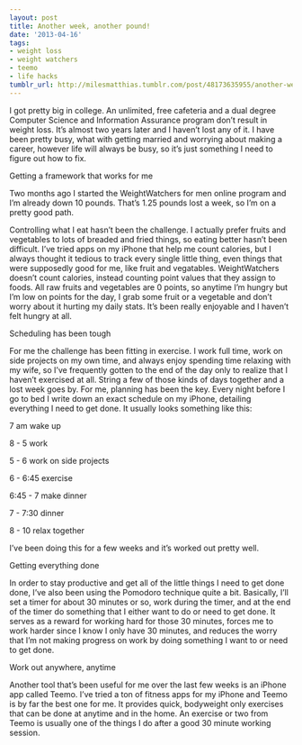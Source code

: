 ```yaml
---
layout: post
title: Another week, another pound!
date: '2013-04-16'
tags:
- weight loss
- weight watchers
- teemo
- life hacks
tumblr_url: http://milesmatthias.tumblr.com/post/48173635955/another-week-another-pound
---
```

I got pretty big in college. An unlimited, free cafeteria and a dual degree Computer Science and Information Assurance program don’t result in weight loss. It’s almost two years later and I haven’t lost any of it. I have been pretty busy, what with getting married and worrying about making a career, however life will always be busy, so it’s just something I need to figure out how to fix.

Getting a framework that works for me

Two months ago I started the WeightWatchers for men online program and I’m already down 10 pounds. That’s 1.25 pounds lost a week, so I’m on a pretty good path.

Controlling what I eat hasn’t been the challenge. I actually prefer fruits and vegetables to lots of breaded and fried things, so eating better hasn’t been difficult. I’ve tried apps on my iPhone that help me count calories, but I always thought it tedious to track every single little thing, even things that were supposedly good for me, like fruit and vegatables. WeightWatchers doesn’t count calories, instead counting point values that they assign to foods. All raw fruits and vegetables are 0 points, so anytime I’m hungry but I’m low on points for the day, I grab some fruit or a vegetable and don’t worry about it hurting my daily stats. It’s been really enjoyable and I haven’t felt hungry at all.

Scheduling has been tough

For me the challenge has been fitting in exercise. I work full time, work on side projects on my own time, and always enjoy spending time relaxing with my wife, so I’ve frequently gotten to the end of the day only to realize that I haven’t exercised at all. String a few of those kinds of days together and a lost week goes by. For me, planning has been the key. Every night before I go to bed I write down an exact schedule on my iPhone, detailing everything I need to get done. It usually looks something like this:

7 am wake up

8 - 5 work

5 - 6 work on side projects

6 - 6:45 exercise

6:45 - 7 make dinner

7 - 7:30 dinner

8 - 10 relax together

I’ve been doing this for a few weeks and it’s worked out pretty well.

Getting everything done

In order to stay productive and get all of the little things I need to get done done, I’ve also been using the Pomodoro technique quite a bit. Basically, I’ll set a timer for about 30 minutes or so, work during the timer, and at the end of the timer do something that I either want to do or need to get done. It serves as a reward for working hard for those 30 minutes, forces me to work harder since I know I only have 30 minutes, and reduces the worry that I’m not making progress on work by doing something I want to or need to get done.

Work out anywhere, anytime

Another tool that’s been useful for me over the last few weeks is an iPhone app called Teemo. I’ve tried a ton of fitness apps for my iPhone and Teemo is by far the best one for me. It provides quick, bodyweight only exercises that can be done at anytime and in the home. An exercise or two from Teemo is usually one of the things I do after a good 30 minute working session.
